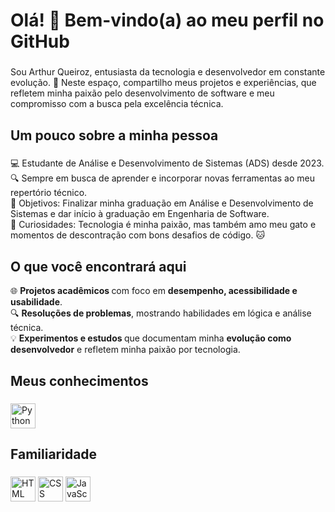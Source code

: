 <h1 align="left">Olá! 👋 Bem-vindo(a) ao meu perfil no GitHub</h1>

###

<p align="left">Sou Arthur Queiroz, entusiasta da tecnologia e desenvolvedor em constante evolução. 🚀 Neste espaço, compartilho meus projetos e experiências, que refletem minha paixão pelo desenvolvimento de software e meu compromisso com a busca pela excelência técnica.</p>

###

<h2 align="left">Um pouco sobre a minha pessoa</h2>

###

<p align="left">💻 Estudante de Análise e Desenvolvimento de Sistemas (ADS) desde 2023. <br>🔍 Sempre em busca de aprender e incorporar novas ferramentas ao meu repertório técnico.<br>🎯 Objetivos: Finalizar minha graduação em Análise e Desenvolvimento de Sistemas e dar início à graduação em Engenharia de Software. <br>🎲 Curiosidades: Tecnologia é minha paixão, mas também amo meu gato e momentos de descontração com bons desafios de código. 🐱

###
<h2 align="left">O que você encontrará aqui</h2>
<p align="left"> 🌐 <strong>  Projetos acadêmicos </strong> com foco em <strong> desempenho, acessibilidade e usabilidade</strong>. <br>🔍 <strong>Resoluções de problemas</strong>, mostrando habilidades em lógica e análise técnica. <br>💡 <strong>Experimentos e estudos </strong> que documentam minha  <strong>evolução como desenvolvedor</strong> e refletem minha paixão por tecnologia.
  
###

<h2 align="left">Meus conhecimentos</h2>

###

<div align="left">
  <img src="https://cdn.jsdelivr.net/gh/devicons/devicon/icons/python/python-original.svg" height="40" alt="Python logo" />  <!-- Python <br> --> 
</div>

###

<h2 align="left">Familiaridade</h2>

###

<div align="left">
  <img src="https://cdn.jsdelivr.net/gh/devicons/devicon/icons/html5/html5-original.svg" height="40" alt="HTML logo" /> <!-- html <br> --> 
  <img src="https://cdn.jsdelivr.net/gh/devicons/devicon/icons/css3/css3-original.svg" height="40" alt="CSS logo" />  <!-- css <br> --> 
  <img src="https://cdn.jsdelivr.net/gh/devicons/devicon/icons/javascript/javascript-original.svg" height="40" alt="JavaScript logo" />  <!-- JavaScript -->
</div>

###
